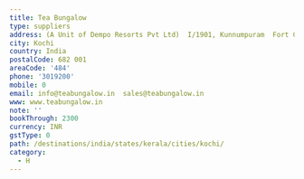 ```yaml
---
title: Tea Bungalow
type: suppliers
address: (A Unit of Dempo Resorts Pvt Ltd)  I/1901, Kunnumpuram  Fort Cochin
city: Kochi
country: India
postalCode: 682 001
areaCode: '484'
phone: '3019200'
mobile: 0
email: info@teabungalow.in  sales@teabungalow.in
www: www.teabungalow.in
note: ''
bookThrough: 2300
currency: INR
gstType: 0
path: /destinations/india/states/kerala/cities/kochi/
category:
  - H
---
```


